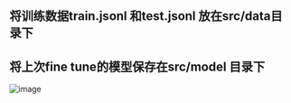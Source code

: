 ## 将训练数据train.jsonl 和test.jsonl 放在src/data目录下
## 将上次fine tune的模型保存在src/model 目录下

![image](https://github.com/JWzhong1/retriever/assets/113967819/ea87e795-873f-4c07-a6cc-9a3fcabf585f)
